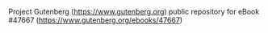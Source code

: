 Project Gutenberg (https://www.gutenberg.org) public repository for eBook #47667 (https://www.gutenberg.org/ebooks/47667)
